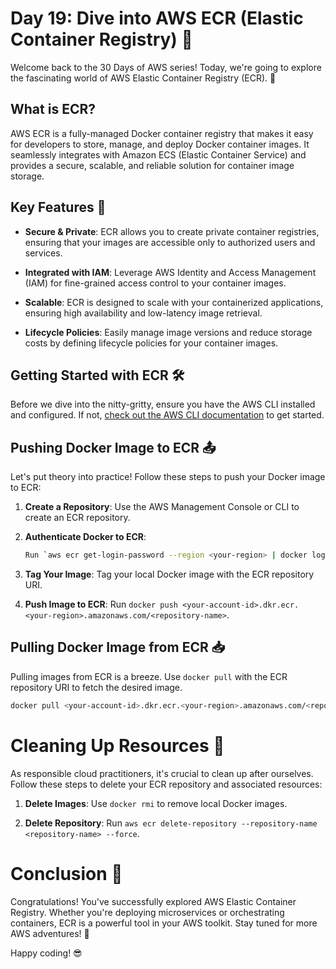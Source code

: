 # Day 19: Dive into AWS ECR (Elastic Container Registry) 🚀

Welcome back to the 30 Days of AWS series! Today, we're going to explore the fascinating world of AWS Elastic Container Registry (ECR). 🐳

## What is ECR?

AWS ECR is a fully-managed Docker container registry that makes it easy for developers to store, manage, and deploy Docker container images. It seamlessly integrates with Amazon ECS (Elastic Container Service) and provides a secure, scalable, and reliable solution for container image storage.

## Key Features 🌟

- **Secure & Private**: ECR allows you to create private container registries, ensuring that your images are accessible only to authorized users and services.
  
- **Integrated with IAM**: Leverage AWS Identity and Access Management (IAM) for fine-grained access control to your container images.

- **Scalable**: ECR is designed to scale with your containerized applications, ensuring high availability and low-latency image retrieval.

- **Lifecycle Policies**: Easily manage image versions and reduce storage costs by defining lifecycle policies for your container images.

## Getting Started with ECR 🛠️

Before we dive into the nitty-gritty, ensure you have the AWS CLI installed and configured. If not, [check out the AWS CLI documentation](https://docs.aws.amazon.com/cli/latest/userguide/cli-configure-files.html) to get started.

## Pushing Docker Image to ECR 📤

Let's put theory into practice! Follow these steps to push your Docker image to ECR:

1. **Create a Repository**: Use the AWS Management Console or CLI to create an ECR repository.

2. **Authenticate Docker to ECR**:
   ```bash
   Run `aws ecr get-login-password --region <your-region> | docker login --username AWS --password-stdin <your-account-id>.dkr.ecr.<your-region>.amazonaws.com`.
     ```

5. **Tag Your Image**: Tag your local Docker image with the ECR repository URI.

6. **Push Image to ECR**: Run `docker push <your-account-id>.dkr.ecr.<your-region>.amazonaws.com/<repository-name>`.

## Pulling Docker Image from ECR 📥

Pulling images from ECR is a breeze. Use `docker pull` with the ECR repository URI to fetch the desired image.

```bash
docker pull <your-account-id>.dkr.ecr.<your-region>.amazonaws.com/<repository-name>:<tag>
```

# Cleaning Up Resources 🧹

As responsible cloud practitioners, it's crucial to clean up after ourselves. Follow these steps to delete your ECR repository and associated resources:

1. **Delete Images**: Use `docker rmi` to remove local Docker images.

2. **Delete Repository**: Run `aws ecr delete-repository --repository-name <repository-name> --force`.

# Conclusion 🚢

Congratulations! You've successfully explored AWS Elastic Container Registry. Whether you're deploying microservices or orchestrating containers, ECR is a powerful tool in your AWS toolkit. Stay tuned for more AWS adventures! 🚀

Happy coding! 😎

